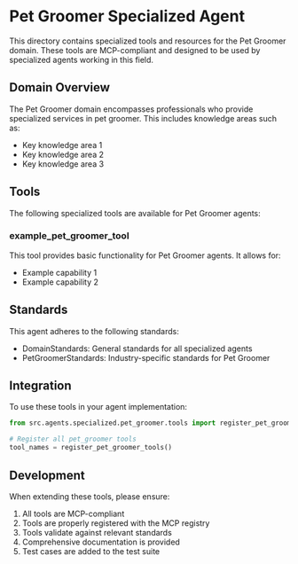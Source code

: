 # Pet Groomer Specialized Agent

This directory contains specialized tools and resources for the Pet Groomer domain. These tools are MCP-compliant and designed to be used by specialized agents working in this field.

## Domain Overview

The Pet Groomer domain encompasses professionals who provide specialized services in pet groomer. This includes knowledge areas such as:

- Key knowledge area 1
- Key knowledge area 2
- Key knowledge area 3

## Tools

The following specialized tools are available for Pet Groomer agents:

### example_pet_groomer_tool

This tool provides basic functionality for Pet Groomer agents. It allows for:

- Example capability 1
- Example capability 2

## Standards

This agent adheres to the following standards:

- DomainStandards: General standards for all specialized agents
- PetGroomerStandards: Industry-specific standards for Pet Groomer

## Integration

To use these tools in your agent implementation:

```python
from src.agents.specialized.pet_groomer.tools import register_pet_groomer_tools

# Register all pet_groomer tools
tool_names = register_pet_groomer_tools()
```

## Development

When extending these tools, please ensure:

1. All tools are MCP-compliant
2. Tools are properly registered with the MCP registry
3. Tools validate against relevant standards
4. Comprehensive documentation is provided
5. Test cases are added to the test suite
